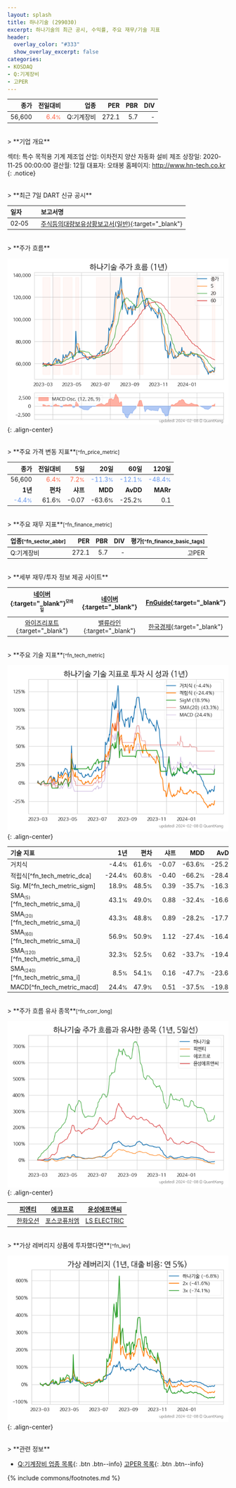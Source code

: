 ```yaml
---
layout: splash
title: 하나기술 (299030)
excerpt: 하나기술의 최근 공시, 수익률, 주요 재무/기술 지표
header:
  overlay_color: "#333"
  show_overlay_excerpt: false
categories:
- KOSDAQ
- Q:기계장비
- 고PER
---
```


| **종가** | **전일대비** | **업종** | **PER** | **PBR** | **DIV** |
| -------: | -----------: | -------: | ------: | ------: | ------: |
| 56,600 | <span style="color: tomato">6.4<small>%</small></span> | Q:기계장비 | 272.1 | 5.7 | - |

<!-- more -->

<br>
> **기업 개요**<a id="company"></a>

섹터: 특수 목적용 기계 제조업  산업: 이차전지 양산 자동화 설비 제조  상장일: 2020-11-25 00:00:00  결산월: 12월  대표자: 오태봉  홈페이지: http://www.hn-tech.co.kr  {: .notice}

<br>
> **최근 7일 DART 신규 공시**<a id="dart"></a>

| **일자** |      | **보고서명** |
| :------- | :--- | :----------- |
| 02&#x2011;05 | | [주식등의대량보유상황보고서(일반)](https://dart.fss.or.kr/dsaf001/main.do?rcpNo=20240205000364){:target="_blank"} |

<br>
> **주가 흐름**<a id="price"></a>

![299030](/stock/images/299030.png){: .align-center}

<br>
> **주요 가격 변동 지표**<small>[^fn_price_metric]</small>

| **종가** | **전일대비** | **5일** | **20일** | **60일** | **120일** |
| -------: | -----------: | ------: | -------: | -------: | --------: |
| 56,600 | <span style="color: tomato">6.4<small>%</small></span> | <span style="color: tomato">7.2<small>%</small></span> | <span style="color: cornflowerblue">-11.3<small>%</small></span> | <span style="color: cornflowerblue">-12.1<small>%</small></span> | <span style="color: cornflowerblue">-48.4<small>%</small></span> |
| **1년** | **편차** | **샤프** | **MDD** | **AvDD** | **MARr** |
| <span style="color: cornflowerblue">-4.4<small>%</small></span> | 61.6<small>%</small> | -0.07 | -63.6<small>%</small> | -25.2<small>%</small> | 0.1 |

<br>
> **주요 재무 지표**<small>[^fn_finance_metric]</small>

| **업종**<small>[^fn_sector_abbr]</small> | **PER** | **PBR** | **DIV** | **평가**<small>[^fn_finance_basic_tags]</small> |
| :--------------------------------------- | ------: | ------: | ------: | ----------------------------------------------: |
| Q:기계장비 | 272.1 | 5.7 | - | 고PER |

<br>
> **세부 재무/투자 정보 제공 사이트**

| [네이버](https://m.stock.naver.com/domestic/stock/299030/finance/summary){:target="_blank"}<sup><small>모바일</small></sup> | [네이버](https://finance.naver.com/item/coinfo.naver?code=299030){:target="_blank"} | [FnGuide](https://comp.fnguide.com/SVO2/ASP/SVD_Invest.asp?gicode=A299030&MenuYn=Y){:target="_blank"} |
| :---: | :---: | :---: |
| [와이즈리포트](https://comp.wisereport.co.kr/company/c1040001.aspx?cmp_cd=299030){:target="_blank"} | [밸류라인](https://www.valueline.co.kr/finance/summary/299030){:target="_blank"} | [한국경제](https://markets.hankyung.com/stock/299030/financial-summary){:target="_blank"} |

<br>
> **주요 기술 지표**<small>[^fn_tech_metric]</small>


![299030](/stock/images/299030_tech.png){: .align-center}

| **기술 지표** | **1년** | **편차** | **샤프** | **MDD** | **AvDD** |
| :------------ | ------: | -----------: | -------: | ------: | -------: |
| 거치식 | -4.4<small>%</small> | 61.6<small>%</small> | -0.07 | -63.6<small>%</small> | -25.2<small>%</small> |
| 적립식[^fn_tech_metric_dca] | -24.4<small>%</small> | 60.8<small>%</small> | -0.40 | -66.2<small>%</small> | -28.4<small>%</small> |
| Sig. M[^fn_tech_metric_sigm] | 18.9<small>%</small> | 48.5<small>%</small> | 0.39 | -35.7<small>%</small> | -16.3<small>%</small> |
| SMA<small><sub>(5)</sub></small>[^fn_tech_metric_sma_i] | 43.1<small>%</small> | 49.0<small>%</small> | 0.88 | -32.4<small>%</small> | -16.6<small>%</small> |
| SMA<small><sub>(20)</sub></small>[^fn_tech_metric_sma_i] | 43.3<small>%</small> | 48.8<small>%</small> | 0.89 | -28.2<small>%</small> | -17.7<small>%</small> |
| SMA<small><sub>(60)</sub></small>[^fn_tech_metric_sma_i] | 56.9<small>%</small> | 50.9<small>%</small> | 1.12 | -27.4<small>%</small> | -16.4<small>%</small> |
| SMA<small><sub>(120)</sub></small>[^fn_tech_metric_sma_i] | 32.3<small>%</small> | 52.5<small>%</small> | 0.62 | -33.7<small>%</small> | -19.4<small>%</small> |
| SMA<small><sub>(240)</sub></small>[^fn_tech_metric_sma_i] | 8.5<small>%</small> | 54.1<small>%</small> | 0.16 | -47.7<small>%</small> | -23.6<small>%</small> |
| MACD[^fn_tech_metric_macd] | 24.4<small>%</small> | 47.9<small>%</small> | 0.51 | -37.5<small>%</small> | -19.8<small>%</small> |

<br>
> **주가 흐름 유사 종목**<a id="corr"></a><small>[^fn_corr_long]</small>

![299030](/stock/images/299030_corr.png){: .align-center}

|       | [피엔티](/137400/) | [에코프로](/086520/) | [윤성에프앤씨](/372170/) |
| :---: | :------------------------------------: | :------------------------------------: | :------------------------------------: |
|       | [한화오션](/042660/) | [포스코퓨처엠](/003670/) | [LS ELECTRIC](/010120/) |

<br>
> **가상 레버리지 상품에 투자했다면**<a id="2x"></a><small>[^fn_lev]</small>

![299030](/stock/images/299030_2x.png){: .align-center}

<br>
> **관련 정보**

- [Q:기계장비 업종 목록](/stats/sector/kosdaq_업종_기계장비_종목/){: .btn .btn--info} [고PER 목록](/fn/fn_high_per/){: .btn .btn--info}

{% include commons/footnotes.md %}